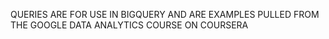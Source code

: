 QUERIES ARE FOR USE IN BIGQUERY AND ARE EXAMPLES PULLED FROM THE GOOGLE DATA ANALYTICS COURSE ON COURSERA
